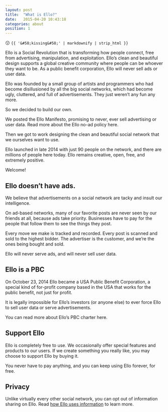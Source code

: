```yaml
---
layout: post
title:  "What is Ello?"
date:   2015-04-20 10:43:18
categories: about
position: 1
---
```


:kissing: `{{ '&#58;kissing&#58;' | markdownify | strip_html }}`  

Ello is a Social Revolution that is transforming how people connect, free from advertising, manipulation, and exploitation. Ello’s clean and beautiful design supports a global creative community where people can be whoever they want to be. As a public benefit corporation, Ello will never sell ads or user data.

Ello was founded by a small group of artists and programmers who had become disillusioned by all the big social networks, which had become ugly, cluttered, and full of advertisements. They just weren’t any fun any more.

So we decided to build our own.

We posted the Ello Manifesto, promising to never, ever sell advertising or user data. Read more about the Ello no-ad policy here.

Then we got to work designing the clean and beautiful social network that we ourselves want to use.

Ello launched in late 2014 with just 90 people on the network, and there are millions of people here today. Ello remains creative, open, free, and extremely positive.

Welcome!

## Ello doesn’t have ads.

We believe that advertisements on a social network are tacky and insult our intelligence.

On ad-based networks, many of our favorite posts are never seen by our friends at all, because ads take priority. Businesses have to pay for the people that follow them to see the things they post.

Every move we make is tracked and recorded. Every post is scanned and sold to the highest bidder. The advertiser is the customer, and we’re the ones being bought and sold.

Ello will never serve ads, and will never sell user data.

## Ello is a PBC

On October 23, 2014 Ello became a USA Public Benefit Corporation, a special kind of for-profit company based in the USA that works for the public benefit, not just for profit.

It is legally impossible for Ello’s investors (or anyone else) to ever force Ello to sell user data or serve advertisements.

You can read more about Ello’s PBC charter here.

## Support Ello

Ello is completely free to use. We occasionally offer special features and products to our users. If we create something you really like, you may choose to support Ello by buying it.

You never have to pay anything, and you can keep using Ello forever, for free.

## Privacy

Unlike virtually every other social network, you can opt out of information sharing on Ello. Read [how Ello uses information](/wtf/about/ello-tracking-and-your-data/) to learn more.
